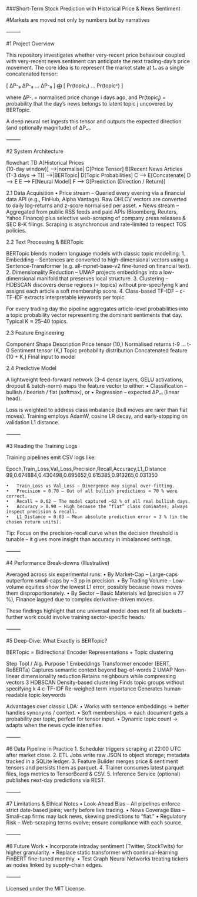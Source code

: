 ###Short-Term Stock Prediction with Historical Price & News Sentiment

#Markets are moved not only by numbers but by narratives

⸻

#1  Project Overview

This repository investigates whether very-recent price behaviour coupled with very-recent news sentiment can anticipate the next trading-day’s price movement.
The core idea is to represent the market state at t₀ as a single concatenated tensor:

[ ΔP-₉  ΔP-₈  …  ΔP-₀ ]  ⨁  [ Pr(topic₁) … Pr(topicᴷ) ]

where
ΔP-ᵢ = normalised price change i days ago, and
Pr(topicⱼ) = probability that the day’s news belongs to latent topic j uncovered by BERTopic.

A deep neural net ingests this tensor and outputs the expected direction (and optionally magnitude) of ΔP₊₁.

⸻

#2  System Architecture

flowchart TD
    A[Historical Prices<br>(10-day window)] -->|normalise| C[Price Tensor]
    B[Recent News Articles<br>(T-3 days → T)] -->|BERTopic| D[Topic Probabilities]
    C --> E[Concatenate]
    D --> E
    E --> F[Neural Model]
    F --> G[Prediction
(Direction / Return)]

2.1  Data Acquisition
	•	Price stream – Queried every evening via a financial data API (e.g., FinHub, Alpha Vantage). Raw OHLCV vectors are converted to daily log-returns and z-score normalised per asset.
	•	News stream – Aggregated from public RSS feeds and paid APIs (Bloomberg, Reuters, Yahoo Finance) plus selective web-scraping of company press releases & SEC 8-K filings.  Scraping is asynchronous and rate-limited to respect TOS policies.

2.2  Text Processing & BERTopic

BERTopic blends modern language models with classic topic modelling:
	1.	Embedding – Sentences are converted to high-dimensional vectors using a Sentence-Transformer (e.g. all-mpnet-base-v2 fine-tuned on financial text).
	2.	Dimensionality Reduction – UMAP projects embeddings into a low-dimensional manifold that preserves local structure.
	3.	Clustering – HDBSCAN discovers dense regions (= topics) without pre-specifying k and assigns each article a soft membership score.
	4.	Class-based TF-IDF – c-TF-IDF extracts interpretable keywords per topic.

For every trading day the pipeline aggregates article-level probabilities into a topic probability vector representing the dominant sentiments that day.  Typical K ≈ 25–40 topics.

2.3  Feature Engineering

Component	Shape	Description
Price tensor	(10,)	Normalised returns t-9 … t-0
Sentiment tensor	(K,)	Topic probability distribution
Concatenated feature	(10 + K,)	Final input to model

2.4  Predictive Model

A lightweight feed-forward network (3–4 dense layers, GELU activations, dropout & batch-norm) maps the feature vector to either:
	•	Classification – bullish / bearish / flat (softmax), or
	•	Regression – expected ΔP₊₁ (linear head).

Loss is weighted to address class imbalance (bull moves are rarer than flat moves). Training employs AdamW, cosine LR decay, and early-stopping on validation L1 distance.

⸻

#3  Reading the Training Logs

Training pipelines emit CSV logs like:

Epoch,Train_Loss,Val_Loss,Precision,Recall,Accuracy,L1_Distance
99,0.674884,0.430498,0.695652,0.615385,0.913265,0.031350

	•	Train_Loss vs Val_Loss – Divergence may signal over-fitting.
	•	Precision ≈ 0.70 – Out of all bullish predictions ≈ 70 % were correct.
	•	Recall ≈ 0.62 – The model captured ~62 % of all real bullish days.
	•	Accuracy > 0.90 – High because the “flat” class dominates; always inspect precision & recall.
	•	L1_Distance ≈ 0.03 – Mean absolute prediction error ≈ 3 % (in the chosen return units).

Tip: Focus on the precision-recall curve when the decision threshold is tunable – it gives more insight than accuracy in imbalanced settings.

⸻

#4  Performance Break-downs (Illustrative)

Averaged across six experimental runs:
	•	By Market-Cap – Large-caps outperform small-caps by ~3 pp in precision.
	•	By Trading Volume – Low-volume equities show the lowest L1 error, possibly because news moves them disproportionately.
	•	By Sector – Basic Materials led (precision ≈ 77 %), Finance lagged due to complex derivative-driven moves.

These findings highlight that one universal model does not fit all buckets – further work could involve training sector-specific heads.

⸻

#5  Deep-Dive: What Exactly is BERTopic?

BERTopic = Bidirectional Encoder Representations + Topic clustering

Step	Tool / Alg.	Purpose
1  Embeddings	Transformer encoder (BERT, RoBERTa)	Captures semantic context beyond bag-of-words
2  UMAP	Non-linear dimensionality reduction	Retains neighbours while compressing vectors
3  HDBSCAN	Density-based clustering	Finds topic groups without specifying k
4  c-TF-IDF	Re-weighed term importance	Generates human-readable topic keywords

Advantages over classic LDA:
	•	Works with sentence embeddings → better handles synonyms / context.
	•	Soft memberships → each document gets a probability per topic, perfect for tensor input.
	•	Dynamic topic count → adapts when the news cycle intensifies.

⸻

#6  Data Pipeline in Practice
	1.	Scheduler triggers scraping at 22:00 UTC after market close.
	2.	ETL Jobs write raw JSON to object storage; metadata tracked in a SQLite ledger.
	3.	Feature Builder merges price & sentiment tensors and persists them as parquet.
	4.	Trainer consumes latest parquet files, logs metrics to TensorBoard & CSV.
	5.	Inference Service (optional) publishes next-day predictions via REST.

⸻

#7  Limitations & Ethical Notes
	•	Look-Ahead Bias – All pipelines enforce strict date-based joins; verify before live trading.
	•	News Coverage Bias – Small-cap firms may lack news, skewing predictions to “flat.”
	•	Regulatory Risk – Web-scraping terms evolve; ensure compliance with each source.

⸻

#8  Future Work
	•	Incorporate intraday sentiment (Twitter, StockTwits) for higher granularity.
	•	Replace static transformer with continual-learning FinBERT fine-tuned monthly.
	•	Test Graph Neural Networks treating tickers as nodes linked by supply-chain edges.


⸻

Licensed under the MIT License.
